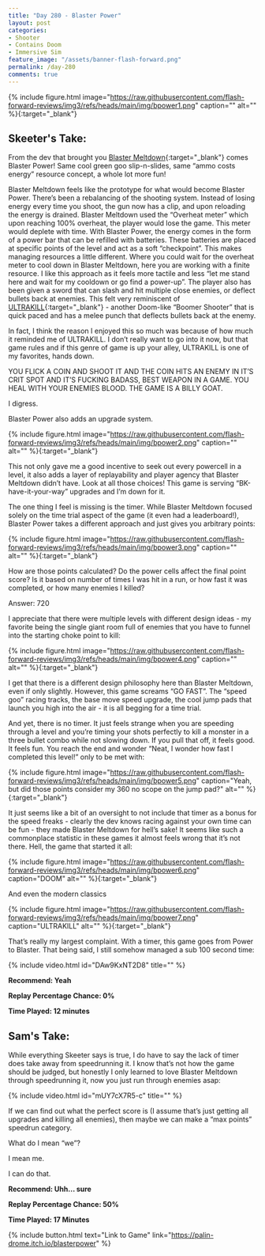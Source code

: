 ```yaml
---
title: "Day 280 - Blaster Power"
layout: post
categories:
- Shooter
- Contains Doom
- Immersive Sim
feature_image: "/assets/banner-flash-forward.png"
permalink: /day-280
comments: true
---
```


{% include figure.html image="https://raw.githubusercontent.com/flash-forward-reviews/img3/refs/heads/main/img/bpower1.png" caption="" alt="" %}{:target="_blank"}
 
## Skeeter's Take: 

From the dev that brought you [Blaster Meltdown](https://flash-forward-reviews.github.io/day-221){:target="_blank"} comes Blaster Power! 
Same cool green goo slip-n-slides, same “ammo costs energy” resource concept, a whole lot more fun!

Blaster Meltdown feels like the prototype for what would become Blaster Power. There’s been a rebalancing of the shooting system. Instead of losing energy every time you shoot, the gun now has a clip, and upon reloading the energy is drained. Blaster Meltdown used the “Overheat meter” which upon reaching 100% overheat, the player would lose the game. This meter would deplete with time. With Blaster Power, the energy comes in the form of a power bar that can be refilled with batteries. These batteries are placed at specific points of the level and act as a soft “checkpoint”. This makes managing resources a little different. Where you could wait for the overheat meter to cool down in Blaster Meltdown, here you are working with a finite resource. I like this approach as it feels more tactile and less “let me stand here and wait for my cooldown or go find a power-up”. The player also has been given a sword that can slash and hit multiple close enemies, or deflect bullets back at enemies. This felt very reminiscent of [ULTRAKILL](https://store.steampowered.com/app/1229490/ULTRAKILL/){:target="_blank"} - another Doom-like “Boomer Shooter” that is quick paced and has a melee punch that deflects bullets back at the enemy. 

In fact, I think the reason I enjoyed this so much was because of how much it reminded me of ULTRAKILL. I don’t really want to go into it now, but that game rules and if this genre of game is up your alley, ULTRAKILL is one of my favorites, hands down. 

YOU FLICK A COIN AND SHOOT IT AND THE COIN HITS AN ENEMY IN IT’S CRIT SPOT AND IT’S FUCKING BADASS, BEST WEAPON IN A GAME. YOU HEAL WITH YOUR ENEMIES BLOOD. THE GAME IS A BILLY GOAT.

I digress. 

Blaster Power also adds an upgrade system. 

{% include figure.html image="https://raw.githubusercontent.com/flash-forward-reviews/img3/refs/heads/main/img/bpower2.png" caption="" alt="" %}{:target="_blank"}

This not only gave me a good incentive to seek out every powercell in a level, it  also adds a layer of replayability and player agency that Blaster Meltdown didn’t have. Look at all those choices! This game is serving “BK-have-it-your-way” upgrades and I’m down for it. 

The one thing I feel is missing is the timer. While Blaster Meltdown focused solely on the time trial aspect of the game (it even had a leaderboard!), Blaster Power takes a different approach and just gives you arbitrary points: 

{% include figure.html image="https://raw.githubusercontent.com/flash-forward-reviews/img3/refs/heads/main/img/bpower3.png" caption="" alt="" %}{:target="_blank"}

How are those points calculated? Do the power cells affect the final point score? Is it based on number of times I was hit in a run, or how fast it was completed, or how many enemies I killed? 

Answer: 720

I appreciate that there were multiple levels with different design ideas - my favorite being the single giant room full of enemies that you have to funnel into the starting choke point to kill: 

{% include figure.html image="https://raw.githubusercontent.com/flash-forward-reviews/img3/refs/heads/main/img/bpower4.png" caption="" alt="" %}{:target="_blank"}

I get that there is a different design philosophy here than Blaster Meltdown, even if only slightly. However, this game screams “GO FAST”. The “speed goo” racing tracks, the base move speed upgrade, the cool jump pads that launch you high into the air - it is all begging for a time trial. 

And yet, there is no timer. It just feels strange when you are speeding through a level and you’re timing your shots perfectly to kill a monster in a three bullet combo while not slowing down. If you pull that off, it feels good. It feels fun. You reach the end and wonder “Neat, I wonder how fast I completed this level!” only to be met with: 

{% include figure.html image="https://raw.githubusercontent.com/flash-forward-reviews/img3/refs/heads/main/img/bpower5.png" caption="Yeah, but did those points consider my 360 no scope on the jump pad?" alt="" %}{:target="_blank"}

It just seems like a bit of an oversight to not include that timer as a bonus for the speed freaks - clearly the dev knows racing against your own time can be fun - they made Blaster Meltdown for hell’s sake! It seems like such a commonplace statistic in these games it almost feels wrong that it’s not there. Hell, the game that started it all: 

{% include figure.html image="https://raw.githubusercontent.com/flash-forward-reviews/img3/refs/heads/main/img/bpower6.png" caption="DOOM" alt="" %}{:target="_blank"}

And even the modern classics

{% include figure.html image="https://raw.githubusercontent.com/flash-forward-reviews/img3/refs/heads/main/img/bpower7.png" caption="ULTRAKILL" alt="" %}{:target="_blank"}

That’s really my largest complaint. With a timer, this game goes from Power to Blaster. 
That being said, I still somehow managed a sub 100 second time: 

{% include video.html id="DAw9KxNT2D8" title="" %}

**Recommend: Yeah**

**Replay Percentage Chance: 0%**

**Time Played: 12 minutes**

## Sam's Take:

While everything Skeeter says is true, I do have to say the lack of timer does take away from speedrunning it. I know that’s not how the game should be judged, but honestly I only learned to love Blaster Meltdown through speedrunning it, now you just run through enemies asap:

{% include video.html id="mUY7cX7R5-c" title="" %}

If we can find out what the perfect score is (I assume that’s just getting all upgrades and killing all enemies), then maybe we can make a “max points” speedrun category.

What do I mean “we”?

I mean me.

I can do that.

**Recommend: Uhh... sure**

**Replay Percentage Chance: 50%**

**Time Played: 17 Minutes**

{% include button.html text="Link to Game" link="https://palin-drome.itch.io/blasterpower" %}